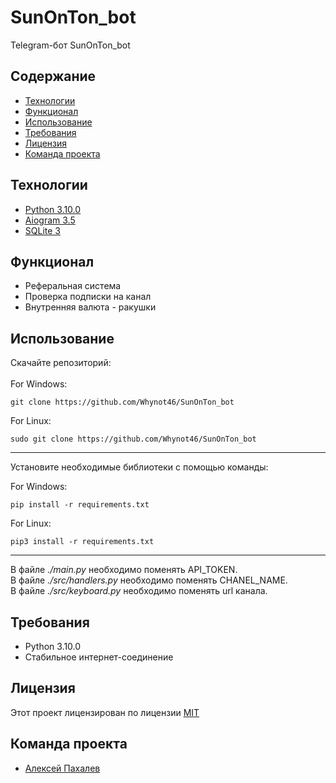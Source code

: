 # SunOnTon_bot
Telegram-бот SunOnTon_bot
<br>

## Содержание
- [Технологии](#технологии)
- [Функционал](#функционал)
- [Использование](#использование)
- [Требования](#требования)
- [Лицензия](#лицензия)
- [Команда проекта](#команда-проекта)
## Технологии
- [Python 3.10.0](https://www.python.org/downloads/release/python-3100/)
- [Aiogram 3.5](https://docs.aiogram.dev/en/dev-3.x/)
- [SQLite 3](https://docs.python.org/3/library/sqlite3.html)
## Функционал
- Реферальная система
- Проверка подписки на канал
- Внутренняя валюта - ракушки
## Использование
Скачайте репозиторий:
<br>
<br>
For Windows:
```
git clone https://github.com/Whynot46/SunOnTon_bot
```
For Linux:
```
sudo git clone https://github.com/Whynot46/SunOnTon_bot
```
<hr>
Установите необходимые библиотеки с помощью команды:
<br>

For Windows:

```
pip install -r requirements.txt
```
For Linux:
```
pip3 install -r requirements.txt
```
<hr>
В файле  <i>./main.py </i> необходимо поменять API_TOKEN.
<br>
В файле  <i>./src/handlers.py </i> необходимо поменять CHANEL_NAME.
<br>
В файле  <i>./src/keyboard.py </i> необходимо поменять url канала.
<br>

## Требования
- Python 3.10.0
- Стабильное интернет-соединение

## Лицензия
Этот проект лицензирован по лицензии <a href="https://opensource.org/license/MIT">MIT</a>
## Команда проекта
- [Алексей Пахалев](https://github.com/Whynot46)
